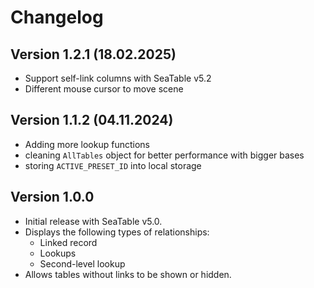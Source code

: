 # Changelog

## Version 1.2.1 (18.02.2025)

- Support self-link columns with SeaTable v5.2
- Different mouse cursor to move scene

## Version 1.1.2 (04.11.2024)

- Adding more lookup functions
- cleaning `AllTables` object for better performance with bigger bases
- storing `ACTIVE_PRESET_ID` into local storage

## Version 1.0.0

- Initial release with SeaTable v5.0.
- Displays the following types of relationships:
  - Linked record
  - Lookups
  - Second-level lookup
- Allows tables without links to be shown or hidden.

